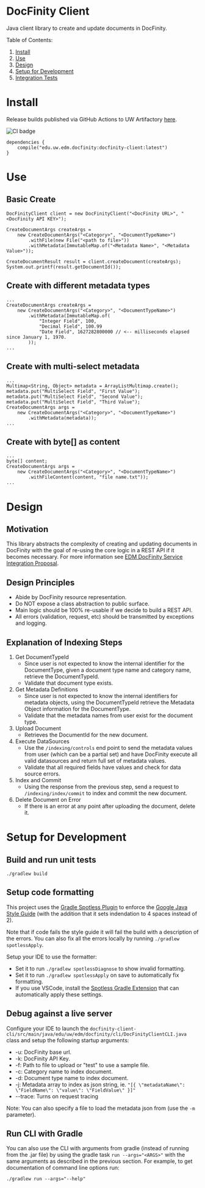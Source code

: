 # DocFinity Client

Java client library to create and update documents in DocFinity.

Table of Contents:

1. [Install](#Install)
1. [Use](#Use)
1. [Design](#Design)
1. [Setup for Development](#Setup-for-Development)
1. [Integration Tests](#Integration-Tests)

# Install

Release builds published via GitHub Actions to UW Artifactory [here](https://artifact.s.uw.edu/artifactory/webapp/#/artifacts/browse/tree/General/eaiw-release-local/edu/uw/edm/docfinity/docfinity-client).

![CI badge](https://github.com/uw-it-edm/docfinity-client/actions/workflows/ci.yml/badge.svg?branch=develop)

```
dependencies {
    compile("edu.uw.edm.docfinity:docfinity-client:latest")
}
```
# Use

## Basic Create

```
DocFinityClient client = new DocFinityClient("<DocFinity URL>", "<DocFinity API KEY>");

CreateDocumentArgs createArgs =
    new CreateDocumentArgs("<Category>", "<DocumentTypeName>")
        .withFile(new File("<path to file>"))
        .withMetadata(ImmutableMap.of("<Metadata Name>", "<Metadata Value>"));

CreateDocumentResult result = client.createDocument(createArgs);
System.out.printf(result.getDocumentId());
```

## Create with different metadata types

```
...
CreateDocumentArgs createArgs = 
    new CreateDocumentArgs("<Category>", "<DocumentTypeName>")
        .withMetadata(ImmutableMap.of(
            "Integer Field", 100,
            "Decimal Field", 100.99
            "Date Field", 1627282800000 // <-- milliseconds elapsed since January 1, 1970.
        ));
...
```

## Create with multi-select metadata

```
...
Multimap<String, Object> metadata = ArrayListMultimap.create();
metadata.put("MultiSelect Field", "First Value");
metadata.put("MultiSelect Field", "Second Value");
metadata.put("MultiSelect Field", "Third Value");
CreateDocumentArgs args = 
    new CreateDocumentArgs("<Category>", "<DocumentTypeName>")
        .withMetadata(metadata));
...
```

## Create with byte[] as content

```
...
byte[] content;
CreateDocumentArgs args = 
    new CreateDocumentArgs("<Category>", "<DocumentTypeName>")
        .withFileContent(content, "file name.txt"));
...
```

# Design
## Motivation

This library abstracts the complexity of creating and updating documents in DocFinity with the goal of re-using the core logic in a 
REST API if it becomes necessary. For more information see [EDM DocFinity Service Integration Proposal](https://wiki.cac.washington.edu/x/rcT8Bw).

## Design Principles

- Abide by DocFinity resource representation.
- Do NOT expose a class abstraction to public surface.
- Main logic should be 100% re-usable if we decide to build a REST API.
- All errors (validation, request, etc) should be transmitted by exceptions and logging.

## Explanation of Indexing Steps

1. Get DocumentTypeId
    - Since user is not expected to know the internal identifier for the DocumentType, given a document type name and category name, retrieve the DocumentTypeId.
    - Validate that document type exists.
2. Get Metadata Definitions
    - Since user is not expected to know the internal identifiers for metadata objects, using the DocumentTypeId retrieve the Metadata Object information for the DocumentType.
    - Validate that the metadata names from user exist for the document type.
3. Upload Document
    - Retrieves the DocumentId for the new document.
4. Execute DataSources
    - Use the `/indexing/controls` end point to send the metadata values from user (which can be a partial set) and have DocFinity execute all valid datasources and return full set of metadata values.
    - Validate that all required fields have values and check for data source errors.
5. Index and Commit
    - Using the response from the previous step, send a request to `/indexing/index/commit` to index and commit the new document.
6. Delete Document on Error
    - If there is an error at any point after uploading the document, delete it.

# Setup for Development

## Build and run unit tests

```
./gradlew build
```

## Setup code formatting

This project uses the [Gradle Spotless Plugin](https://plugins.gradle.org/plugin/com.diffplug.gradle.spotless) to enforce the [Google Java Style Guide](https://google.github.io/styleguide/javaguide) (with the addition that it sets indendation to 4 spaces instead of 2). 

Note that if code fails the style guide it will fail the build with a description of the errors. You can also fix all the errors locally by running `./gradlew spotlessApply`.

Setup your IDE to use the formatter:

- Set it to run `./gradlew spotlessDiagnose` to show invalid formatting.
- Set it to run `./gradlew spotlessApply` on save to automatically fix formatting.
- If you use VSCode, install the [Spotless Gradle Extension](https://marketplace.visualstudio.com/items?itemName=richardwillis.vscode-spotless-gradle) that can automatically apply these settings.

## Debug against a live server

Configure your IDE to launch the `docfinity-client-cli/src/main/java/edu/uw/edm/docfinity/cli/DocFinityClientCLI.java` class and setup the following startup arguments:

- -u: DocFinity base url.
- -k: DocFinity API Key.
- -f: Path to file to upload or "test" to use a sample file.
- -c: Category name to index document.
- -d: Document type name to index document.
- -j: Metadata array to index as json string, ie. `"[{ \"metadataName\": \"FieldName\": \"value\": \"FieldValue\" }]"`
- --trace: Turns on request tracing

Note: You can also specify a file to load the metadata json from (use the `-m` parameter).

## Run CLI with Gradle

You can also use the CLI with arguments from gradle (instead of running from the .jar file) by using the gradle task `run --args="<ARGS>"` with the same arguments as described in the previous section. For example, to get documentation of command line options run:

```
./gradlew run --args="--help"
```
